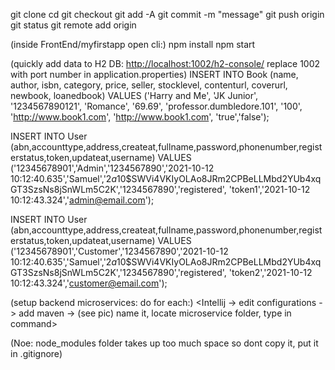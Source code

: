 git clone <link>
cd <repo>
git checkout <branch>
<drag local files into folder>
git add -A
git commit -m "message"
git push origin <branch>
git status
git remote add origin


(inside FrontEnd/myfirstapp open cli:)
npm install
npm start

(quickly add data to H2 DB: <http://localhost:1002/h2-console/> replace 1002 with port number in application.properties)
INSERT INTO Book (name, author, isbn, category, price, seller, stocklevel, contenturl, coverurl, newbook, loanedbook)
VALUES ('Harry and Me', 'JK Junior', '1234567890121', 'Romance', '69.69', 'professor.dumbledore.101', '100', 'http://www.book1.com', 'http://www.book1.com', 'true','false');

INSERT INTO User (abn,accounttype,address,createat,fullname,password,phonenumber,registerstatus,token,updateat,username)
VALUES ('12345678901','Admin','1234567890','2021-10-12 10:12:40.635','Samuel','$2a$10$SWVi4VKIyOLAo8JRm2CPBeLLMbd2YUb4xqGT3SzsNs8jSnWLm5C2K','1234567890','registered',
'token1','2021-10-12 10:12:43.324','admin@email.com');

INSERT INTO User (abn,accounttype,address,createat,fullname,password,phonenumber,registerstatus,token,updateat,username)
VALUES ('12345678901','Customer','1234567890','2021-10-12 10:12:40.635','Samuel','$2a$10$SWVi4VKIyOLAo8JRm2CPBeLLMbd2YUb4xqGT3SzsNs8jSnWLm5C2K','1234567890','registered',
'token2','2021-10-12 10:12:43.324','customer@email.com');


(setup backend microservices: do for each:)
<Intellij -> edit configurations -> add maven -> (see pic) name it, locate microservice folder, type in command>



(Noe: node_modules folder takes up too much space so dont copy it, put it in .gitignore)